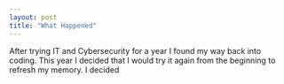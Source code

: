 ```yaml
---
layout: post
title: "What Happened"
---
```


After trying IT and Cybersecurity for a year I found my way back into coding. This year I decided that I would try it again from the beginning to refresh my memory. I decided
